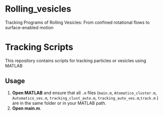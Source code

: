 # Rolling_vesicles

Tracking Programs of Rolling Vesicles: From confined rotational flows to surface-enabled motion

# Tracking Scripts

This repository contains scripts for tracking particles or vesicles using MATLAB

## Usage

1. **Open MATLAB** and ensure that all `.m` files (`main.m`, `Atomatico_cluster.m`, `Automatico_ves.m`, `tracking_clust_auto.m`, `tracking_auto_ves.m`,`track.m` ) are in the same folder or in your MATLAB path.
2. **Open main.m**.

